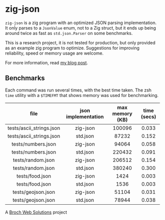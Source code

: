 # zig-json

`zig-json` is a zig program with an optimized JSON parsing implementation. It only parses to a `JsonValue` enum, not to a Zig struct, but it ends up being around twice as fast as `std.json.Parser` on some benchmarks.


This is a research project, it is not tested for production, but only provided as an example zig program to optimize. Suggestions for improving reliability, speed or memory usage are welcome.

For more information, read [my blog post](https://www.brochweb.com/blog/post/optimizing-a-json-parser-in-zig/).

## Benchmarks

Each command was run several times, with the best time taken. The zsh `time` utility with a `$TIMEFMT` that shows memory was used for benchmarking.

|           file           | json implementation | max memory (KB) | time (secs) |
| :----------------------: | :-----------------: | :-------------: | :---------: |
| tests/ascii_strings.json |      zig-json       |     100096      |    0.033    |
| tests/ascii_strings.json |      std.json       |      87232      |    0.152    |
|    tests/numbers.json    |      zig-json       |      94064      |    0.058    |
|    tests/numbers.json    |      std.json       |     220432      |    0.091    |
|    tests/random.json     |      zig-json       |     206512      |    0.154    |
|    tests/random.json     |      std.json       |     380240      |    0.300    |
|     tests/food.json      |      zig-json       |      1424       |    0.003    |
|     tests/food.json      |      std.json       |      1536       |    0.003    |
|    tests/geojson.json    |      zig-json       |      51104      |    0.031    |
|    tests/geojson.json    |      std.json       |      78944      |    0.038    |


A [Broch Web Solutions](https://www.brochweb.com/) project
